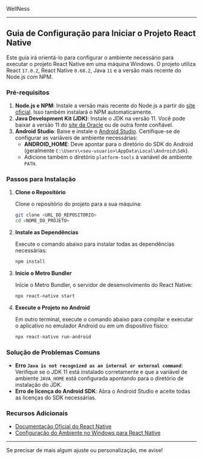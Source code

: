 WellNess

---

## Guia de Configuração para Iniciar o Projeto React Native

Este guia irá orientá-lo para configurar o ambiente necessário para executar o projeto React Native em uma máquina Windows. O projeto utiliza React `17.0.2`, React Native `0.68.2`, Java `11` e a versão mais recente do Node.js com NPM.

### Pré-requisitos

1. **Node.js e NPM**: Instale a versão mais recente do Node.js a partir do [site oficial](https://nodejs.org). Isso também instalará o NPM automaticamente.
2. **Java Development Kit (JDK)**: Instale o JDK na versão 11. Você pode baixar a versão 11 do [site da Oracle](https://www.oracle.com/java/technologies/javase-jdk11-downloads.html) ou de outra fonte confiável.
3. **Android Studio**: Baixe e instale o [Android Studio](https://developer.android.com/studio). Certifique-se de configurar as variáveis de ambiente necessárias:
   - **ANDROID_HOME**: Deve apontar para o diretório do SDK do Android (geralmente `C:\Users\<seu-usuario>\AppData\Local\Android\Sdk`).
   - Adicione também o diretório `platform-tools` à variável de ambiente `PATH`.

### Passos para Instalação

1. **Clone o Repositório**

   Clone o repositório do projeto para a sua máquina:
   ```bash
   git clone <URL_DO_REPOSITORIO>
   cd <NOME_DO_PROJETO>
   ```

2. **Instale as Dependências**

   Execute o comando abaixo para instalar todas as dependências necessárias:
   ```bash
   npm install
   ```

3. **Inicie o Metro Bundler**

   Inicie o Metro Bundler, o servidor de desenvolvimento do React Native:
   ```bash
   npx react-native start
   ```

4. **Execute o Projeto no Android**

   Em outro terminal, execute o comando abaixo para compilar e executar o aplicativo no emulador Android ou em um dispositivo físico:
   ```bash
   npx react-native run-android
   ```

### Solução de Problemas Comuns

- **Erro `Java is not recognized as an internal or external command`**: Verifique se o JDK 11 está instalado corretamente e que a variável de ambiente `JAVA_HOME` está configurada apontando para o diretório de instalação do JDK.
- **Erro de licença do Android SDK**: Abra o Android Studio e aceite todas as licenças do SDK necessárias.

### Recursos Adicionais

- [Documentação Oficial do React Native](https://reactnative.dev/docs/environment-setup)
- [Configuração do Ambiente no Windows para React Native](https://reactnative.dev/docs/environment-setup)

---

Se precisar de mais algum ajuste ou personalização, me avise!
